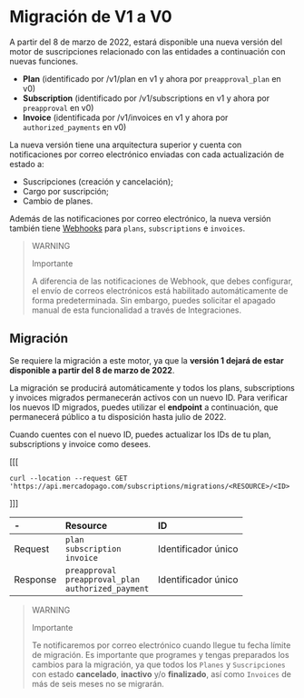 # Migración de V1 a V0

A partir del 8 de marzo de 2022, estará disponible una nueva versión del motor de suscripciones relacionado con las entidades a continuación con nuevas funciones.

* **Plan** (identificado por /v1/plan en v1 y ahora por `preapproval_plan` en v0)
* **Subscription** (identificado por /v1/subscriptions en v1 y ahora por `preapproval` en v0)
* **Invoice** (identificada por /v1/invoices en v1 y ahora por `authorized_payments` en v0)

La nueva versión tiene una arquitectura superior y cuenta con notificaciones por correo electrónico enviadas con cada actualización de estado a:

* Suscripciones (creación y cancelación);
* Cargo por suscripción;
* Cambio de planes.

Además de las notificaciones por correo electrónico, la nueva versión también tiene [Webhooks](https://www.mercadopago[FAKER][URL][DOMAIN]/developers/es/guides/notifications/webhooks) para `plans`, `subscriptions` e `invoices`.

> WARNING
>
> Importante
>
> A diferencia de las notificaciones de Webhook, que debes configurar, el envío de correos electrónicos está habilitado automáticamente de forma predeterminada. Sin embargo, puedes solicitar el apagado manual de esta funcionalidad a través de Integraciones.

## Migración

Se requiere la migración a este motor, ya que la **versión 1 dejará de estar disponible a partir del 8 de marzo de 2022**.

La migración se producirá automáticamente y todos los plans, subscriptions y invoices migrados permanecerán activos con un nuevo ID. Para verificar los nuevos ID migrados, puedes utilizar el **endpoint** a continuación, que permanecerá público a tu disposición hasta julio de 2022.

Cuando cuentes con el nuevo ID, puedes actualizar los IDs de tu plan, subscriptions y invoice como desees.

[[[
```curl
curl --location --request GET 'https://api.mercadopago.com/subscriptions/migrations/<RESOURCE>/<ID>
```
]]]

| - | Resource | ID |
| :--- | :--- | :--- |
| Request | `plan` <br/> `subscription` <br/> `invoice` | Identificador único |
| Response | `preapproval` <br/>`preapproval_plan` <br/> `authorized_payment`| Identificador único |

> WARNING
>
> Importante
>
> Te notificaremos por correo electrónico cuando llegue tu fecha límite de migración. Es importante que programes y tengas preparados los cambios para la migración, ya que todos los `Planes` y `Suscripciones` con estado **cancelado**, **inactivo** y/o **finalizado**, así como `Invoices` de más de seis meses no se migrarán.